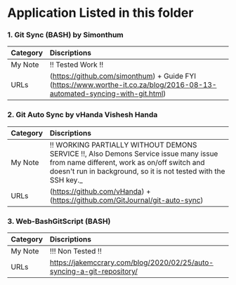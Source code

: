 # Application Listed in this folder
   ### 1. Git Sync (BASH) by Simonthum
   | Category | Discriptions |
   | :---         | :---         |
   | My Note | !! Tested Work !! |
   | URLs | (https://github.com/simonthum) + Guide FYI (https://www.worthe-it.co.za/blog/2016-08-13-automated-syncing-with-git.html)|
         
   ### 2. Git Auto Sync by vHanda Vishesh Handa
   | Category | Discriptions |
   | :---         | :---         |
   | My Note | !! WORKING PARTIALLY WITHOUT DEMONS SERVICE !!, Also Demons Service issue many issue from name different, work as on/off switch and  doesn't run in background, so it is not tested with the SSH key._|
   | URLs | (https://github.com/vHanda) + (https://github.com/GitJournal/git-auto-sync)|
       
   ### 3. Web-BashGitScript (BASH)
   | Category | Discriptions |
   | :---         | :---         |
   | My Note | !!! Non Tested !!|
   | URLs | https://jakemccrary.com/blog/2020/02/25/auto-syncing-a-git-repository/|
  


